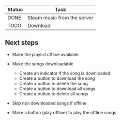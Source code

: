 
| Status  | Task |
| -------- | -------- |
| DONE     | Steam music from the server     |
| TODO     | Download     |
  

  ## Next steps

  - Make the playlist offline available
  - Make the songs downloadable
    - Create an indicator if the song is downloaded
    - Create a button to download the song
    - Create a button to delete the song
    - Create a button to download all songs
    - Create a button to delete all songs
  - Skip non downloaded songs if offline

  - Make a button (play offline) to play the offline songs
